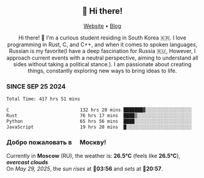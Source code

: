 <h2 align="center">👋 Hi there!</h2>
<p align="center">
  <a href="https://urdekcah.ru">Website</a> •
  <a href="https://urdekcah.blog">Blog</a>
</p>

<p align="center">
  Hi there! 👋 I'm a curious student residing in South Korea 🇰🇷. I love programming in Rust, C, and C++, and when it comes to spoken languages, Russian is my favorite(I have a deep fascination for Russia 🇷🇺, However, I approach current events with a neutral perspective, aiming to understand all sides without taking a political stance.). I am passionate about creating things, constantly exploring new ways to bring ideas to life.
</p>

### SINCE SEP 25 2024
<!--START_SECTION:waka-->
<!--LAST_WAKA_UPDATE:2025-05-23 18:08:05-->
```txt
Total Time: 417 hrs 51 mins

C                          132 hrs 20 mins ███████▓░░░░░░░░░░░░░░░░░   30.81 %
Rust                       76 hrs 17 mins  ████▒░░░░░░░░░░░░░░░░░░░░   17.76 %
Python                     65 hrs 56 mins  ████░░░░░░░░░░░░░░░░░░░░░   15.35 %
JavaScript                 19 hrs 20 mins  █░░░░░░░░░░░░░░░░░░░░░░░░   04.50 %
```
<!--END_SECTION:waka-->

<h3>Добро пожаловать в <img src="https://cdn-icons-png.flaticon.com/512/197/197408.png" width="13"/> Москву!</h3>

<!--START_SECTION:weather:moscow-->
<!--LAST_WEATHER_UPDATE:2025-05-29 09:08:14-->
Currently in **Moscow** (RU), the weather is: **26.5°C** (feels like **26.5°C**), ***overcast clouds***<br/>
On *May 29, 2025*, the *sun rises* at 🌅**03:56** and *sets* at 🌇**20:57**.
<!--END_SECTION:weather-->
